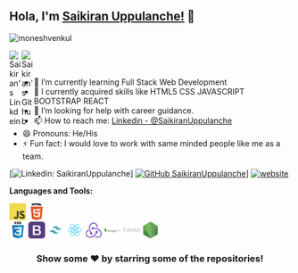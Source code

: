 ## Hola, I'm [Saikiran Uppulanche!](https://saikiranuppulancheportfolio.netlify.app/) 👋

<p align="left"> <img src="https://komarev.com/ghpvc/?username=iampawan&label=Views&color=blue&style=plastic" alt="moneshvenkul" /> </p>


<a href="https://www.linkedin.com/in/saikiran-uppulanche-a951081a5/">
  <img align="left" alt="Saikiran's Linkdein" width="22px" src="https://cdn.jsdelivr.net/npm/simple-icons@v3/icons/linkedin.svg" />
</a>
<a href="https://github.com/SaikiranUppulanche">
  <img align="left" alt="Saikiran's Github" width="22px" src="https://cdn.jsdelivr.net/npm/simple-icons@v3/icons/github.svg" />
</a>

<br/>
<br/>



- 🔭 I’m currently learning Full Stack Web Development
- 🌱 I currently acquired skills like HTML5 CSS JAVASCRIPT BOOTSTRAP REACT 
- 🤔 I’m looking for help with career guidance.
- 📫 How to reach me: [Linkedin - @SaikiranUppulanche](https://www.linkedin.com/in/saikiran-uppulanche-a951081a5/) 
- 😄 Pronouns: He/His
- ⚡ Fun fact: I would love to work with same minded people like me as a team.

[![Linkedin: SaikiranUppulanche](https://img.shields.io/badge/-SaikiranUppulanche-blue?style=flat-square&logo=Linkedin&logoColor=white&link=https://www.linkedin.com/in/saikiran-uppulanche-a951081a5/)]
[![GitHub SaikiranUppulanche](https://img.shields.io/github/followers/iampawan?label=FollowMeHere&style=social)](https://github.com/SaikiranUppulanche)]
[![website](https://img.shields.io/badge/PortfolioWebsite-SaikiranUppulanche.live-2648ff?style=flat-square&logo=google-chrome)](https://saikiranuppulancheportfolio.netlify.app/)


**Languages and Tools:**  

<code><img height="30" src="https://raw.githubusercontent.com/github/explore/80688e429a7d4ef2fca1e82350fe8e3517d3494d/topics/javascript/javascript.png"></code>
<code><img height="30" src="https://raw.githubusercontent.com/github/explore/80688e429a7d4ef2fca1e82350fe8e3517d3494d/topics/html/html.png"></code>  
<code><img height="30" src="https://raw.githubusercontent.com/github/explore/80688e429a7d4ef2fca1e82350fe8e3517d3494d/topics/css/css.png"></code>
<code><img height="30" src="https://raw.githubusercontent.com/github/explore/80688e429a7d4ef2fca1e82350fe8e3517d3494d/topics/bootstrap/bootstrap.png"></code>
<code><img height="30" src="https://raw.githubusercontent.com/github/explore/80688e429a7d4ef2fca1e82350fe8e3517d3494d/topics/tailwind/tailwind.png"></code>
<code><img height="30" src="https://raw.githubusercontent.com/github/explore/80688e429a7d4ef2fca1e82350fe8e3517d3494d/topics/react/react.png"></code>
<code><img height="30" src="https://raw.githubusercontent.com/github/explore/80688e429a7d4ef2fca1e82350fe8e3517d3494d/topics/redux/redux.png"></code>
<code><img height="30" src="https://raw.githubusercontent.com/github/explore/80688e429a7d4ef2fca1e82350fe8e3517d3494d/topics/mongodb/mongodb.png"></code>
<code><img height="30" src="https://raw.githubusercontent.com/github/explore/80688e429a7d4ef2fca1e82350fe8e3517d3494d/topics/express/express.png"></code>
<code><img height="30" src="https://raw.githubusercontent.com/github/explore/80688e429a7d4ef2fca1e82350fe8e3517d3494d/topics/nodejs/nodejs.png"></code>



<div align="center">

### Show some ❤ by starring some of the repositories!

</div>

